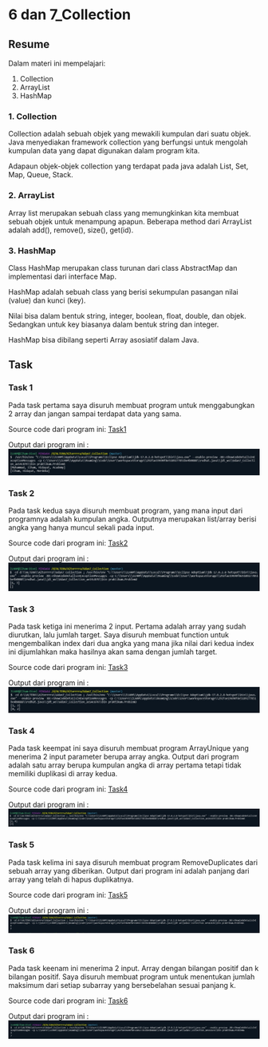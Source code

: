 # 6 dan 7_Collection

## Resume
Dalam materi ini mempelajari:
1. Collection
2. ArrayList
3. HashMap

### 1. Collection
Collection adalah sebuah objek yang mewakili kumpulan dari suatu objek. Java menyediakan framework collection yang berfungsi untuk mengolah kumpulan data yang dapat digunakan dalam program kita.

Adapaun objek-objek collection yang terdapat pada java adalah List, Set, Map, Queue, Stack.

### 2. ArrayList
Array list merupakan sebuah class yang memungkinkan kita membuat sebuah objek untuk menampung apapun. Beberapa method dari ArrayList adalah add(), remove(), size(), get(id).

### 3. HashMap
Class HashMap merupakan class turunan dari class AbstractMap dan implementasi dari interface Map.

HashMap adalah sebuah class yang berisi sekumpulan pasangan nilai (value) dan kunci (key).

Nilai bisa dalam bentuk string, integer, boolean, float, double, dan objek. Sedangkan untuk key biasanya dalam bentuk string dan integer.

HashMap bisa dibilang seperti Array asosiatif dalam Java.

## Task

### Task 1
Pada task pertama saya disuruh membuat program untuk menggabungkan 2 array dan jangan sampai terdapat data yang sama.

Source code dari program ini: [Task1](./praktikum/Problem1.java)

Output dari program ini :
![output1](./screenshots/arrayMerge.jpg)

### Task 2
Pada task kedua saya disuruh membuat program, yang mana input dari programnya adalah kumpulan angka. Outputnya merupakan list/array berisi angka yang hanya muncul sekali pada input.

Source code dari program ini: [Task2](./praktikum/Problem2.java)

Output dari program ini :
![output2](./screenshots/angkaMunculSekali.jpg)

### Task 3
Pada task ketiga ini menerima 2 input. Pertama adalah array yang sudah diurutkan, lalu jumlah target. Saya disuruh membuat function untuk mengembalikan index dari dua angka yang mana jika nilai dari kedua index ini dijumlahkan maka hasilnya akan sama dengan jumlah target.

Source code dari program ini: [Task3](./praktikum/Problem3.java)

Output dari program ini :
![output3](./screenshots/pairSum.jpg)

### Task 4
Pada task keempat ini saya disuruh membuat program ArrayUnique yang menerima 2 input parameter berupa array angka. Output dari program adalah satu array berupa kumpulan angka di array pertama tetapi tidak memiliki duplikasi di array kedua.

Source code dari program ini: [Task4](./praktikum/Problem4.java)

Output dari program ini :
![output4](./screenshots/arrayUnique.jpg)

### Task 5
Pada task kelima ini saya disuruh membuat program RemoveDuplicates dari sebuah array yang diberikan. Output dari program ini adalah panjang dari array yang telah di hapus duplikatnya.

Source code dari program ini: [Task5](./praktikum/Problem5.java)

Output dari program ini :
![output5](./screenshots/removeDuplicates.jpg)

### Task 6
Pada task keenam ini menerima 2 input. Array dengan bilangan positif dan k bilangan positif. Saya disuruh membuat program untuk menentukan jumlah maksimum dari setiap subarray yang bersebelahan sesuai panjang k.

Source code dari program ini: [Task6](./praktikum/Problem6.java)

Output dari program ini :
![output6](./screenshots/maximumSumSubArray.jpg)

